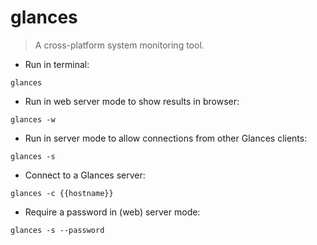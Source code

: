 # glances

> A cross-platform system monitoring tool.

- Run in terminal:

`glances`

- Run in web server mode to show results in browser:

`glances -w`

- Run in server mode to allow connections from other Glances clients:

`glances -s`

- Connect to a Glances server:

`glances -c {{hostname}}`

- Require a password in (web) server mode:

`glances -s --password`
